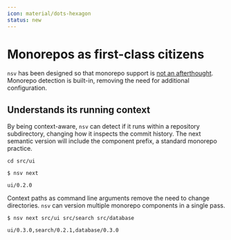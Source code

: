 ```yaml
---
icon: material/dots-hexagon
status: new
---
```


# Monorepos as first-class citizens

`nsv` has been designed so that monorepo support is <u>not an afterthought</u>. Monorepo detection is built-in, removing the need for additional configuration.

## Understands its running context

By being context-aware, `nsv` can detect if it runs within a repository subdirectory, changing how it inspects the commit history. The next semantic version will include the component prefix, a standard monorepo practice.

```{ .sh .no-select .no-copy }
cd src/ui
```

```{ .sh .no-select .no-copy }
$ nsv next

ui/0.2.0
```

Context paths as command line arguments remove the need to change directories. `nsv` can version multiple monorepo components in a single pass.

```{ .sh .no-select .no-copy }
$ nsv next src/ui src/search src/database

ui/0.3.0,search/0.2.1,database/0.3.0
```
